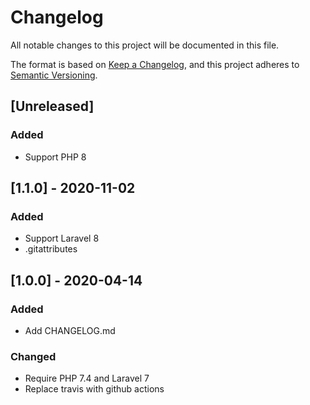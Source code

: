 # Changelog

All notable changes to this project will be documented in this file.

The format is based on [Keep a Changelog](https://keepachangelog.com/en/1.0.0/),
and this project adheres to [Semantic Versioning](https://semver.org/spec/v2.0.0.html).

## [Unreleased]

### Added
- Support PHP 8

## [1.1.0] - 2020-11-02

### Added
- Support Laravel 8
- .gitattributes

## [1.0.0] - 2020-04-14

### Added
- Add CHANGELOG.md

### Changed
- Require PHP 7.4 and Laravel 7
- Replace travis with github actions
